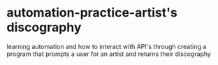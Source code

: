 # automation-practice-artist's discography

learning automation and how to interact with API's through creating a program that prompts a user for an artist and returns their discography
